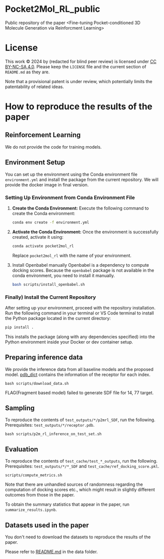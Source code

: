 # Pocket2Mol_RL_public
Public repository of the paper <Fine-tuning Pocket-conditioned 3D Molecule Generation via Reinforcment Learning>

# License
This work © 2024 by (redacted for blind peer review) is licensed under [CC BY-NC-SA 4.0](http://creativecommons.org/licenses/by-nc-sa/4.0/?ref=chooser-v1). 
Please keep the `LICENSE` file and the current section of `README.md` as they are. 

Note that a provisional patent is under review, which potentially limits the patentability of related ideas. 

# How to reproduce the results of the paper 

## Reinforcement Learning
We do not provide the code for training models.

## Environment Setup
You can set up the environment using the Conda environment file `environment.yml` and install the package from the current repository.
We will provide the docker image in final version.

### Setting Up Environment from Conda Environment File
1. **Create the Conda Environment:**
   Execute the following command to create the Conda environment:

    ```bash
    conda env create -f environment.yml
    ```

2. **Activate the Conda Environment:**
   Once the environment is successfully created, activate it using:

    ```bash
    conda activate pocket2mol_rl
    ```

    Replace `pocket2mol_rl` with the name of your environment.

3. Install Openbabel manually
    Openbabel is a dependency to compute docking scores.
    Because the `openbabel` package is not available in the conda environment, you need to install it manually. 
    ```bash
    bash scripts/install_openbabel.sh
    ```

### Finally) Install the Current Repository

After setting up your environment, proceed with the repository installation. Run the following command in your terminal or VS Code terminal to install the Python package located in the current directory:

```bash
pip install .
```
This installs the package (along with any dependencies specified) into the Python environment inside your Docker or dev container setup. 

## Preparing inference data

We provide the inference data from all baseline models and the proposed model.
[pdb_dict](pdb_dict.json) contains the information of the receptor for each index.
```
bash scripts/download_data.sh
```
FLAG(Fragment based model) failed to generate SDF file for 14, 77 target.

## Sampling 

To reproduce the contents of `test_outputs/*/p2mrl_SDF`, run the following. Prerequisites: `test_outputs/*/receptor.pdb`.

```
bash scripts/p2m_rl_inference_on_test_set.sh
```

## Evaluation 

To reproduce the contents of `test_cache/test_*_outputs`, run the following. Prerequisites: `test_outputs/*/*_SDF` and `test_cache/ref_docking_score.pkl`.

```
scripts/compute_metrics.sh
```
Note that there are unhandled sources of randomness regarding the computation of docking scores etc., which might result in slightly different outcomes from those in the paper. 

To obtain the summary statistics that appear in the paper, run `summarize_results.ipynb`.

## Datasets used in the paper

You don't need to download the datasets to reproduce the results of the paper.

Please refer to [README.md](data/README.md) in the data folder.